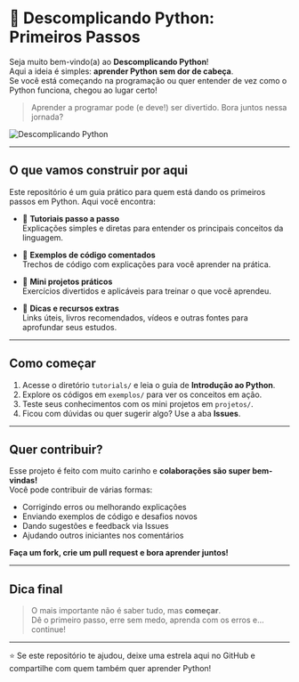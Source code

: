 # 🐍 Descomplicando Python: Primeiros Passos

Seja muito bem-vindo(a) ao **Descomplicando Python**!  
Aqui a ideia é simples: **aprender Python sem dor de cabeça**.  
Se você está começando na programação ou quer entender de vez como o Python funciona, chegou ao lugar certo!

> Aprender a programar pode (e deve!) ser divertido. Bora juntos nessa jornada?

![Descomplicando Python](https://github.com/daniirocca/descomplicando-python/assets/117545155/a363c0b9-c410-4d6b-817d-ab85ceb39491)

---

## O que vamos construir por aqui

Este repositório é um guia prático para quem está dando os primeiros passos em Python. Aqui você encontra:

- 🔹 **Tutoriais passo a passo**  
  Explicações simples e diretas para entender os principais conceitos da linguagem.

- 🔹 **Exemplos de código comentados**  
  Trechos de código com explicações para você aprender na prática.

- 🔹 **Mini projetos práticos**  
  Exercícios divertidos e aplicáveis para treinar o que você aprendeu.

- 🔹 **Dicas e recursos extras**  
  Links úteis, livros recomendados, vídeos e outras fontes para aprofundar seus estudos.

---

## Como começar

1. Acesse o diretório `tutorials/` e leia o guia de **Introdução ao Python**.
2. Explore os códigos em `exemplos/` para ver os conceitos em ação.
3. Teste seus conhecimentos com os mini projetos em `projetos/`.
4. Ficou com dúvidas ou quer sugerir algo? Use a aba **Issues**.

---

## Quer contribuir?

Esse projeto é feito com muito carinho e **colaborações são super bem-vindas!**  
Você pode contribuir de várias formas:

- Corrigindo erros ou melhorando explicações
- Enviando exemplos de código e desafios novos
- Dando sugestões e feedback via Issues
- Ajudando outros iniciantes nos comentários

**Faça um fork, crie um pull request e bora aprender juntos!**

---

## Dica final

> O mais importante não é saber tudo, mas **começar**.  
> Dê o primeiro passo, erre sem medo, aprenda com os erros e... continue!

---

⭐ Se este repositório te ajudou, deixe uma estrela aqui no GitHub e compartilhe com quem também quer aprender Python!
